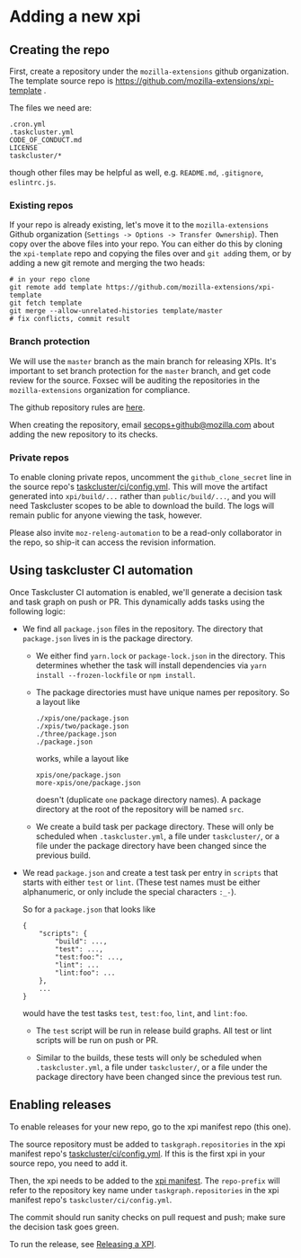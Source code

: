 # Adding a new xpi

## Creating the repo

First, create a repository under the `mozilla-extensions` github organization. The template source repo is https://github.com/mozilla-extensions/xpi-template .

The files we need are:

    .cron.yml
    .taskcluster.yml
    CODE_OF_CONDUCT.md
    LICENSE
    taskcluster/*

though other files may be helpful as well, e.g. `README.md`, `.gitignore`, `eslintrc.js`.

### Existing repos

If your repo is already existing, let's move it to the `mozilla-extensions` Github organization (`Settings -> Options -> Transfer Ownership`).
Then copy over the above files into your repo. You can either do this by cloning the `xpi-template` repo and copying the files over and `git add`ing them, or by adding a new git remote and merging the two heads:

```
# in your repo clone
git remote add template https://github.com/mozilla-extensions/xpi-template
git fetch template
git merge --allow-unrelated-histories template/master
# fix conflicts, commit result
```

### Branch protection

We will use the `master` branch as the main branch for releasing XPIs. It's important to set branch protection for the `master` branch, and get code review for the source. Foxsec will be auditing the repositories in the `mozilla-extensions` organization for compliance.

The github repository rules are [here](https://wiki.mozilla.org/GitHub/Repository_Security).

When creating the repository, email [secops+github@mozilla.com](mailto:secops+github@mozilla.com) about adding the new repository to its checks.

### Private repos

To enable cloning private repos, uncomment the `github_clone_secret` line in the source repo's [taskcluster/ci/config.yml](https://github.com/mozilla-extensions/xpi-template/blob/f31e31ca2b2baaf9a60cf684c2bd463ce6c97473/taskcluster/ci/config.yml#L20-L21). This will move the artifact generated into `xpi/build/...` rather than `public/build/...`, and you will need Taskcluster scopes to be able to download the build. The logs will remain public for anyone viewing the task, however.

Please also invite `moz-releng-automation` to be a read-only collaborator in the repo, so ship-it can access the revision information.

## Using taskcluster CI automation

Once Taskcluster CI automation is enabled, we'll generate a decision task and task graph on push or PR. This dynamically adds tasks using the following logic:

  - We find all `package.json` files in the repository. The directory that `package.json` lives in is the package directory.

    - We either find `yarn.lock` or `package-lock.json` in the directory. This determines whether the task will install dependencies via `yarn install --frozen-lockfile` or `npm install`.

    - The package directories must have unique names per repository. So a layout like

        ```
        ./xpis/one/package.json
        ./xpis/two/package.json
        ./three/package.json
        ./package.json
        ```

        works, while a layout like

        ```
        xpis/one/package.json
        more-xpis/one/package.json
        ```

        doesn't (duplicate `one` package directory names). A package directory at the root of the repository will be named `src`.

    - We create a build task per package directory. These will only be scheduled when `.taskcluster.yml`, a file under `taskcluster/`, or a file under the package directory have been changed since the previous build.

  - We read `package.json` and create a test task per entry in `scripts` that starts with either `test` or `lint`. (These test names must be either alphanumeric, or only include the special characters `:_-`).

    So for a `package.json` that looks like

    ```
    {
        "scripts": {
            "build": ...,
            "test": ...,
            "test:foo:": ...,
            "lint": ...
            "lint:foo": ...
        },
        ...
    }
    ```

    would have the test tasks `test`, `test:foo`, `lint`, and `lint:foo`.

    - The `test` script will be run in release build graphs. All test or lint scripts will be run on push or PR.

    - Similar to the builds, these tests will only be scheduled when `.taskcluster.yml`, a file under `taskcluster/`, or a file under the package directory have been changed since the previous test run.

## Enabling releases

To enable releases for your new repo, go to the xpi manifest repo (this one).

The source repository must be added to `taskgraph.repositories` in the xpi manifest repo's [taskcluster/ci/config.yml](../taskcluster/ci/config.yml). If this is the first xpi in your source repo, you need to add it.

Then, the xpi needs to be added to the [xpi manifest](../xpi-manifest.yml). The `repo-prefix` will refer to the repository key name under `taskgraph.repositories` in the xpi manifest repo's `taskcluster/ci/config.yml`.

The commit should run sanity checks on pull request and push; make sure the decision task goes green.

To run the release, see [Releasing a XPI](releasing-a-xpi.md).
